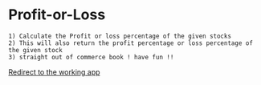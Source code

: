 # Profit-or-Loss
    1) Calculate the Profit or loss percentage of the given stocks
    2) This will also return the profit percentage or loss percentage of the given stock
    3) straight out of commerce book ! have fun !!
[Redirect to the working app ](https://profit-mein-ya-loss.netlify.app/)
